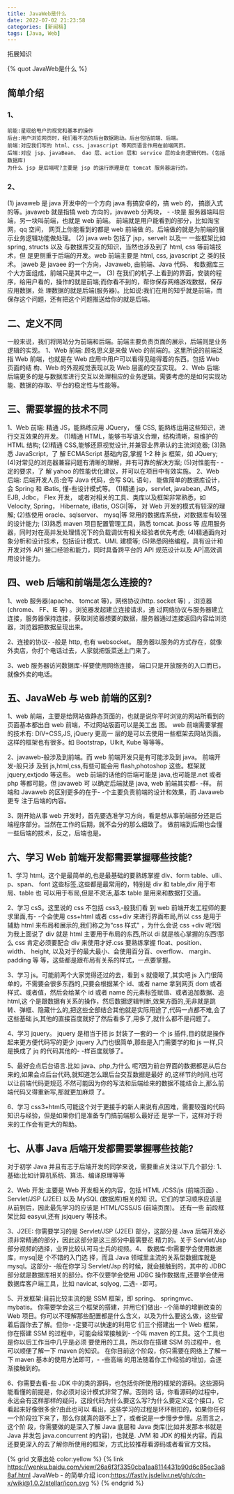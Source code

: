 ```yaml
---
title: JavaWeb是什么
date: 2022-07-02 21:23:58
categories: [新闻稿]
tags: [Java, Web]
---
```


拓展知识

<!-- more -->

{% quot JavaWeb是什么 %}

## 简单介绍

### 1、

```text
前能:星现给甩户的视觉和基本的操作
后台:用户浏览网页时，我们看不见的后台数据跑动。后台包括前端、后端。
前端:对应我们写的 html、css、javascript 等网页语言作用在前端网页。
后端:对应 jsp、javaBean、 dao 层、action 层和 service 层的业务逻辑代码。(包括数据库)
为什么 jsp 是后端呢?主要是 jsp 的运行原理是在 tomcat 服务器运行的。
```

### 2、

(1) javaweb 是 java 开发中的一个方向 java 有搞安卓的，搞 web 的， 搞嵌入式的等。javaweb 就是指搞 web 方向的，javaweb 分两块， - -块是
服务器端叫后端，另一块叫前端，也就是 web 前端。 前端就是用户能看到的部分，比如淘宝网，qq 空间， 网页上你能看到的都是 web 前端做
的。后端做的就是为前端的展示业务逻辑功能做处理。
(2) java web 包括了 jsp，servelt 以及一 一些框架比如 spring, structs 以及 与数据库交互的知识，当然也涉及到了 html, css 等前端技术，但
是更侧重于后端的开发。web 前端主要是 html, css, javascript 之 类的技术。
jaweb 是 javaee 的一个方向，Javaweb, 由前端、Java 代码、 和数据库三个大方面组成，前端只是其中之一。
(3) 在我们的机子.上看到的界面，安装的程序，给用户看的，操作的就是前端;而你看不到的，帮你保存网络游戏数据，保存应用数据，处
理数据的就是后端(服务器)。比如说:我们在用的知乎就是前端，而保存这个问题，还有把这个问题推送给你的就是后端。

## 二、定义不同

一般来说，我们将网站分为前端和后端。前端主要负责页面的展示，后端则是业务逻辑的实现。
1、Web 前端:
顾名思义是来做 Web 的前端的。这里所说的前端泛指 Web 前端，也就是在 Web 应用中用户可以看得见碰得着的东西。包括 Web 页面的结
构、Web 的外观视觉表现以及 Web 层面的交互实现。
2、Web 后端:
后端更多的是与数据库进行交互以处理相应的业务逻辑。需要考虑的是如何实现功能、数据的存取、平台的稳定性与性能等。

## 三、需要掌握的技术不同

1、Web 前端:
精通 JS，能熟练应用 JQuery， 懂 CSS, 能熟练运用这些知识，进行交互效果的开发。
(1)精通 HTML，能够书写语义合理，结构清晰，易维护的 HTML 结构;
(2)精通 CSS,能够还原视觉设计,并兼容业界承认的主流浏览器;
(3)熟悉 JavaScript，了 解 ECMAScript 基础内容,掌握 1-2 种 js 框架，如 JQuery;
(4)对常见的浏览器兼容问题有清晰的理解，并有可靠的解决方案;
(5)对性能有- -定的要求，了 解 yahoo 的性能优化建议，并可以在项目中有效实施。
2、Web 后端:
后端开发人员:会写 Java 代码，会写 SQL 语句， 能做简单的数据库设计，会 Spring 和 iBatis, 懂-些设计模式等。
(1)精通 jsp，servlet, javabean, JMS， EJB, Jdbc， Flex 开发， 或者对相关的工具、类库以及框架非常熟悉，如 Velocity, Spring， Hibernate, iBatis, OSGI|等， 对 Web 开发的模式有较深的理解;
(2)练使用 oracle、sqlserver、 mysq|等 常用的数据库系统，对数据库有较强的设计能力;
(3)熟悉 maven 项目配置管理工具，熟悉 tomcat. jboss 等 应用服务器，同时对在高并发处理情况下的负载调优有相关经验者优先考虑;
(4)精通面向对象分析和设计技术，包括设计模式、UML 建模等;
(5)熟悉网络编程，具有设计和开发对外 API 接口经验和能力，同时具备跨平台的 API 规范设计以及 AP|高效调用设计能力。

## 四、web 后端和前端是怎么连接的?

1、web 服务器(apache、 tomcat 等)，网络协议(http. socket 等) ，浏览器(chrome、 FF、IE 等) 。浏览器发起建立连接请求，通
过网络协议与服务器建立连接，服务器保持连接，获取浏览器想要的数据，服务器通过连接返回内容给浏览器，浏览器把数据呈现出来。

2、连接的协议- -般是 http, 也有 websocket。 服务器以服务的方式存在，就像外卖店，你打个电话过去，人家就把饭菜送上门来了。

3、web 服务器访问数据库-样要使用网络连接， 端口只是开放服务的入口而已，就像外卖的电话。

## 五、JavaWeb 与 web 前端的区别?

1、web 前端，主要是给网站做静态页面的，也就是说你平时浏览的网站所看到的页面基本都出自 web 前端，不过网站版面可以是美工出
图。
web 前端需要掌握的技术有: DIV+CSS,JS, jQuery 更高一 层的是可以去使用一些框架去网站页面。这样的框架也有很多。如
Bootstrap，Ulkit, Kube 等等等。

2、javaweb-般涉及到前端。而 web 前端开发只是有可能涉及到 java。
前端开发-般只涉 及到 js,html,css,有些可能会用 flash,photoshop 这些。框架就 jquery,extjodo 等这些。
web 前端的话他的后端可能是 java,也可能是.net 或者 php 等都可能，但 javaweb 可 以确定后端就是 java, web 前端其实都- -样。
前端和 Javaweb 的区别更多的在于- -个主要负责前端的设计和效果，而 Javaweb 更专 注于后端的内容。

3、刚开始从事 web 开发时，首先要选准学习方向，看是想从事前端部分还是后端程序部分。当然在工作的后期，就不会分的那么细致了。
做前端到后期也会懂一些后端的技术，反之，后端也是。

## 六、学习 Web 前端开发都需要掌握哪些技能?

1、学习 html。这个是最简单的,也是最基础的要熟练掌握 div、form table、ulli、 p、span、 font 这些标签,这些都是最常用的，特别是 div 和 table,div 用于布局、table 也 可以用于布局,但是不灵活,基本 table 是用来和数据打交道。

2、学习 csS。这里说的 css 不包括 css3,-般我们看 到 web 前端开发工程师的要求里面,有- -个会使用 css+html 或者 css+div 来进行界面布局,所以 css 是用于辅助 html 来布局和展示的,我们称之为“css 样式" ，为什么会说 css +div 呢?因为我上面说了 div 就是 html 主要用于布局的东西,所以 di 就是核心掌握的东西!那么 css 肯定必须要配合 div 来使用才好.css 要熟练掌握 float、position、 width、 height, 以及对于的最大最小、会使用百分百、overflow、 margin、 padding 等 等，这些都是跟布局有关系的样式，一点要掌握。

3、学习 js。可能前两个大家觉得还过的去，看到 s 就傻眼了,其实吧 js 入门很简单的，不需要会很多东西的,只要会根据某个 id、或者 name 拿到网页 dom 或者样式、或者值，然后会给某个 id 或者 name 的元素标签赋值、或者追加数据、追 html,这 个是跟数据有关系的操作，然后数据逻辑判断,效果方面的,无非就是跳转、弹框、隐藏什么的,把这些全部结合其他就是实际用途了,代码一点都不难,会了这些基础 js,其他的直接百度就好了然后看多了,用多了,就什么都不是问题了。

4、学习 jquery。 jquery 是相当于把 js 封装了一套的一 个 js 插件,目的就是操作起来更方便代码写的更少 jquery 入门也很简单,那些是入门需要学的和 js 一样,只是换成了 jq 的代码其他的- -样百度就够了。

5、最好会点后台语言.比如 java、php,为什么 呢?因为前台界面的数据都是从后台来的,如果会点后台代码,就知道怎么跟后台交互数据是最好
的,这样节约时间,也可以让前端代码更规范.不然可能因为你的写法和后端给来的数据不能结合上,那么前端代码又得重新写,那就更加麻烦
了。

6、学习 css3+html5,可能这个对于更接手的新人来说有点困难，需要较强的代码知识与经验，但是如果你们是准备专门搞前端那么最好还
是学一下，这样对于将来的工作会有更大的帮助。

## 七、从事 Java 后端开发都需要掌握哪些技能?

对于初学 Java 并且有志于后端开发的同学来说，需要重点关注以下几个部分:
1、基础:比如计算机系统、算法、编译原理等等

2、Web 开发:主要是 Web 开发相关的内容，包括 HTML /CSS/js (前端页面) 、Servlet/JSP (J2EE) 以及 MySQL (数据库)相关的知
识。它们的学习顺序应该是从前到后，因此最先学习的应该是 HTML/CSS/JS (前端页面)。 还有一些 前段框架比如 easyui,还有 jsjquery
等技术。

3、J2EE: 你需要学习的是 Servlet/JSP (J2EE) 部分，这部分是 Java 后端开发必须非常精通的部分，因此这部分是这三部分中最需要花
精力的。关于 Servlet/Jsp 部分视频的选择，业界比较认可马士兵的视频。4、 数据库:你需要学会使用数据库，mysq|是 个不错的入门选
择，而且 Java 领域里主流的关系型数据库就是 mysql。这部分- -般在你学习 Servlet/Jsp 的时候，就会接触到的，其中的 JDBC 部分就是数据库相关的部分。你不仅要学会使用 JDBC 操作数据库,还要学会使用数据库客户端工具，比如 navicat, sqlyog, 二选- -即可。

5、开发框架:目前比较主流的是 SSM 框架，即 spring、 springmvc、 mybatis。 你需要学会这三个框架的搭建，并用它们做出- -个简单的增删改查的 Web 项目。你可以不理解那些配置都是什么含义，以及为什么要这么做，这些留着后面你去了解。但你- -定要可以快速的利用它
们三个搭建出一个 Web 框架，你在搭建 SSM 的过程中，可能会经常接触到- -个叫 maven 的工具。这个工具也是你以后工作当中几乎是必须
要使用的工具，所以你在搭建 SSM 的过程中，也可以顺便了解一下 maven 的知识。 在你目前这个阶段，你只需要在网络上了解一下 maven
基本的使用方法即可，- -些高端 的用法随着你工作经验的增加，会逐渐接触到的。

6、你需要去看-些 JDK 中的类的源码，也包括你所使用的框架的源码。这些源码能看懂的前提是，你必须对设计模式非常了解。否则的
话，你看源码的过程中，永远会有这样那样的疑问，这段代码为什么要这么写?为什么要定义这个接口，它看起来好像很多余?由此也可以
看出，这些学习的过程是环环相扣的，如果你任何一个阶段拉下来了，那么你就真的跟不上了，或者说是一步慢步步慢。总而言之，这个阶
段，你需要做的是深入了解 Java 底层和 Java 类库(比如并发那本书就是 Java 并发包 java.concurrent 的内容)，也就是. JVM 和 JDK 的相关内容。而且还要更深入的去了解你所使用的框架，方式比较推荐看源码或者看官方文档。

{% grid 文章出处 color:yellow %}
{% link https://wenku.baidu.com/view/26a6f3f3350cba1aa8114431b90d6c85ec3a88af.html JavaWeb&nbsp;-&nbsp;的简单介绍 icon:https://fastly.jsdelivr.net/gh/cdn-x/wiki@1.0.2/stellar/icon.svg %}
{% endgrid %}
